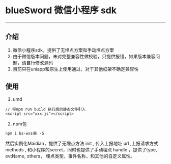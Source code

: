 # blueSword 微信小程序 sdk

---

## 介绍 

1. 微信小程序sdk，提供了无埋点方案和手动埋点方案
2. 由于微信版本问题，未对完整兼容性做校验，只提供报错，如果版本兼容问题，请自行修改源码
3. 目前只在uniapp和原生上使用通过，对于其他框架不确定兼容性

## 使用

1. umd
```
// 将npm run build 执行后的静态文件引入
<script src="xxx.js"></script>
```

2. npm包
```
npm i bs-wxsdk -S
```

然后实例化Maidian，提供了无埋点方法 init , 传入上报地址 url ,上报请求方式 methods , 和小程序的secret，同时也提供了手动埋点 handle ，提供了type, evtName, others， 埋点类型，事件名称，和其他的自定义属性。
